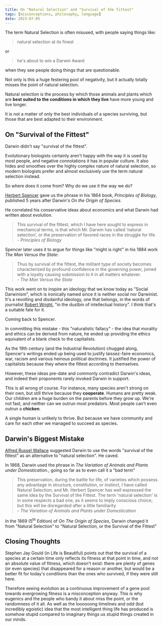 ```yaml
---
title: On "Natural Selection" and "Survival of the fittest"
tags: [misconceptions, philosophy, language]
date: 2023-07-05
---
```


The term Natural Selection is often misused, with people saying things like:

> natural selection at its finest

or 

> he's about to win a Darwin Award

when they see people doing things that are questionable. 

Not only is this a huge festering pool of negativity, but it actually totally misses the point of natural selection.

Natural selection is the process by which those animals and plants which are **best suited to the conditions in which they live** have more young and live longer. 

It is not a matter of only the best individuals of a species surviving, but those that are best adapted to their environment.

## On "Survival of the Fittest"
Darwin didn't say "survival of the fittest". 

Evolutionary biologists certainly aren't happy with the way it is used by most people, and negative connotations it has in popular culture. It also hides and smoothes over the highly complex nature of natural selection, so modern biologists prefer and almost exclusively use the term natural selection instead.

So where does it come from? Why do we use it the way we do?

[Herbert Spencer](https://en.wikipedia.org/wiki/Herbert_Spencer) gave us the phrase in his 1864 book, _Principles of Biology_, published 5 years after Darwin's _On the Origin of Species_. 

He correlated his conservative ideas about economics and what Darwin had written about evolution. 

> This survival of the fittest, which I have here sought to express in mechanical terms, is that which Mr. Darwin has called ‘natural selection’, or the preservation of favored races in the struggle for life.   
> \- _Principles of Biology_

Spencer later uses it to argue for things like "might is right" in his 1884 work _The Man Versus the State_:

> Thus by survival of the fittest, the militant type of society becomes characterized by profound confidence in the governing power, joined with a loyalty causing submission to it in all matters whatever.   
> \- _The Man Versus the State_

This work went on to inspire an ideology that we know today as "Social Darwinism", which is ironically named since it is neither social nor Darwinist. It's a revolting and disdainful ideology, one that belongs, in the words of journalist [Robert Wright](https://philosophicalvegan.com/viewtopic.php?f=17&t=3186), "in the dustbin of intellectual history". I think that's a suitable fate for it.

Coming back to Spencer. 

In committing this mistake - this "naturalistic fallacy" - the idea that morality and ethics can be derived from nature, he ended up providing the ethics equivalent of a blank check to the capitalists. 

As the 19th century (and the Industrial Revolution) chugged along, Spencer's writings ended up being used to justify laissez-faire economics, war, racism and various heinous political doctrines. It justified the power of capitalists because they where the fittest according to themselves.

However, these ideas pre-date and commonly contradict Darwin's ideas, and indeed their proponents rarely invoked Darwin in support.

This is all wrong of course. For instance, many species aren't strong on their own, but still thrive because they **cooperate**. Humans are pretty weak. Our children are a huge burden on the parents before they grow up. We're not fast, and neither can we outrun most predators. Most people can't even outrun a **chicken**.

A single human is unlikely to thrive. But because we have community and care for each other we managed to succeed as species.

## Darwin's Biggest Mistake

[Alfred Russel Wallace](https://en.wikipedia.org/wiki/Alfred_Russel_Wallace) suggested Darwin to use the words "survival of the fittest" as an alternative to "natural selection". He caved.

In 1868, Darwin used the phrase in _The Variation of Animals and Plants under Domestication_., going so far as to even call it a "bad term"

> This preservation, during the battle for life, of varieties which possess any advantage in structure, constitution, or instinct, I have called Natural Selection; and Mr. Herbert Spencer has well expressed the same idea by the Survival of the Fittest. The term 'natural selection' is in some respects a bad one, as it seems to imply conscious choice; but this will be disregarded after a little familiarity    
> \- _The Variation of Animals and Plants under Domestication_

In the 1869 (5<sup>th</sup> Edition) of _On The Origin of Species_, Darwin changed it from 
"Natural Selection" to "Natural Selection, or the Survival of the Fittest"

## Closing Thoughts

Stephen Jay Gould (in Life is Beautiful) points out that the survival of a species at a certain time only reflects its fitness at that point in time, and not an absolute value of fitness, which doesn't exist: there are plenty of genes (or even species) that disappeared for a reason or another, but would be a better fit for today's conditions than the ones who survived, if they were still here. 

Therefore seeing evolution as a continuous improvement of a gene pool towards evergrowing fitness is a misconception anyway. This is why eugenics and the people who bandy it about miss the point, or the randomness of it all. As well as the loooooong timelines and odd (but incredibly egoistic) idea that the most intelligent thing life has produced is somehow stupid compared to imaginary things us stupid things created in our minds.
